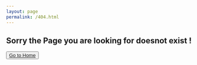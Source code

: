 ```yaml
---
layout: page
permalink: /404.html
---
```

<h2> Sorry the Page you are looking for doesnot exist ! </h2>

<button class="btn btn-lg btn-default"><a href="/">Go to Home</a></button>